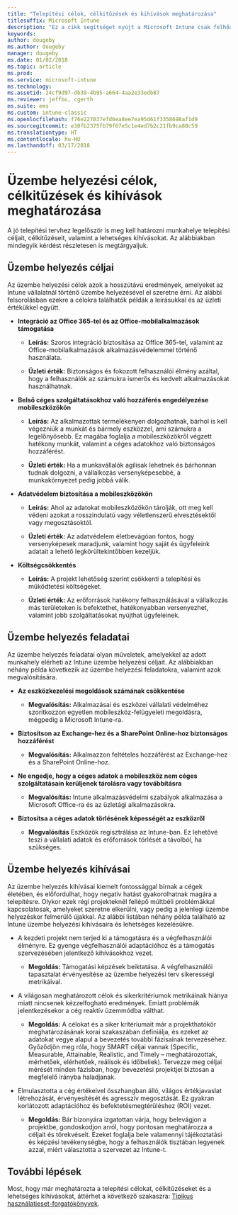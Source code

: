 ```yaml
---
title: "Telepítési célok, célkitűzések és kihívások meghatározása"
titlesuffix: Microsoft Intune
description: "Ez a cikk segítséget nyújt a Microsoft Intune csak felhőalapú megvalósításához kapcsolódó telepítési célok, célkitűzések és kihívások meghatározásában."
keywords: 
author: dougeby
ms.author: dougeby
manager: dougeby
ms.date: 01/02/2018
ms.topic: article
ms.prod: 
ms.service: microsoft-intune
ms.technology: 
ms.assetid: 24cf9d97-db39-4b95-a664-4aa2e33edb87
ms.reviewer: jeffbu, cgerth
ms.suite: ems
ms.custom: intune-classic
ms.openlocfilehash: f76e227037efd6ea8ee7ea95d61f3358698af1d9
ms.sourcegitcommit: e30fb2375fb79f67e5c1e4ed7b2c21fb9ca80c59
ms.translationtype: HT
ms.contentlocale: hu-HU
ms.lasthandoff: 03/17/2018
---
```

# <a name="determine-deployment-goals-objectives-and-challenges"></a>Üzembe helyezési célok, célkitűzések és kihívások meghatározása

A jó telepítési tervhez legelőször is meg kell határozni munkahelye telepítési céljait, célkitűzéseit, valamint a lehetséges kihívásokat. Az alábbiakban mindegyik kérdést részletesen is megtárgyaljuk.

## <a name="deployment-goals"></a>Üzembe helyezés céljai

Az üzembe helyezési célok azok a hosszútávú eredmények, amelyeket az Intune vállalatnál történő üzembe helyezésével el szeretne érni. Az alábbi felsorolásban ezekre a célokra találhatók példák a leírásukkal és az üzleti értékükkel együtt.

-   **Integráció az Office 365-tel és az Office-mobilalkalmazások támogatása**

    -   **Leírás:** Szoros integráció biztosítása az Office 365-tel, valamint az Office-mobilalkalmazások alkalmazásvédelemmel történő használata.

    -   **Üzleti érték:** Biztonságos és fokozott felhasználói élmény azáltal, hogy a felhasználók az számukra ismerős és kedvelt alkalmazásokat használhatnak.

-   **Belső céges szolgáltatásokhoz való hozzáférés engedélyezése mobileszközökön**

    -   **Leírás:** Az alkalmazottak termelékenyen dolgozhatnak, bárhol is kell végezniük a munkát és bármely eszközzel, ami számukra a legelőnyösebb. Ez magába foglalja a mobileszközökről végzett hatékony munkát, valamint a céges adatokhoz való biztonságos hozzáférést.

    -   **Üzleti érték:** Ha a munkavállalók agilisak lehetnek és bárhonnan tudnak dolgozni, a vállalkozás versenyképesebbé, a munkakörnyezet pedig jobbá válik.

-   **Adatvédelem biztosítása a mobileszközökön**

    -   **Leírás:** Ahol az adatokat mobileszközökön tárolják, ott meg kell védeni azokat a rosszindulatú vagy véletlenszerű elvesztésektől vagy megosztásoktól.

    -   **Üzleti érték:** Az adatvédelem életbevágóan fontos, hogy versenyképesek maradjunk, valamint hogy saját és ügyfeleink adatait a lehető legkörültekintőbben kezeljük.

-   **Költségcsökkentés**

    -   **Leírás:** A projekt lehetőség szerint csökkenti a telepítési és működtetési költségeket.

    -    **Üzleti érték:** Az erőforrások hatékony felhasználásával a vállalkozás más területeken is befektethet, hatékonyabban versenyezhet, valamint jobb szolgáltatásokat nyújthat ügyfeleinek.

## <a name="deployment-objectives"></a>Üzembe helyezés feladatai

Az üzembe helyezés feladatai olyan műveletek, amelyekkel az adott munkahely elérheti az Intune üzembe helyezési céljait. Az alábbiakban néhány példa következik az üzembe helyezési feladatokra, valamint azok megvalósítására.

-   **Az eszközkezelési megoldások számának csökkentése**

    -   **Megvalósítás:** Alkalmazásai és eszközei vállalati védelméhez szorítkozzon egyetlen mobileszköz-felügyeleti megoldásra, mégpedig a Microsoft Intune-ra.

-   **Biztosítson az Exchange-hez és a SharePoint Online-hoz biztonságos hozzáférést**

    -   **Megvalósítás:** Alkalmazzon feltételes hozzáférést az Exchange-hez és a SharePoint Online-hoz.

-   **Ne engedje, hogy a céges adatok a mobileszköz nem céges szolgáltatásain kerüljenek tárolásra vagy továbbításra**

    -   **Megvalósítás:** Intune alkalmazásvédelmi szabályok alkalmazása a Microsoft Office-ra és az üzletági alkalmazásokra.

-   **Biztosítsa a céges adatok törlésének képességét az eszközről**

    -   **Megvalósítás** Eszközök regisztrálása az Intune-ban. Ez lehetővé teszi a vállalati adatok és erőforrások törlését a távolból, ha szükséges.

## <a name="deployment-challenges"></a>Üzembe helyezés kihívásai

Az üzembe helyezés kihívásai kiemelt fontossággal bírnak a cégek életében, és előfordulhat, hogy negatív hatást gyakorolhatnak magára a telepítésre. Olykor ezek régi projekteknél fellépő múltbéli problémákkal kapcsolatosak, amelyeket szeretne elkerülni, vagy pedig a jelenlegi üzembe helyezéskor felmerülő újakkal. Az alábbi listában néhány példa található az Intune üzembe helyezési kihívásaira és lehetséges kezelésükre.

-   A kezdeti projekt nem terjed ki a támogatásra és a végfelhasználói élményre. Ez gyenge végfelhasználói adaptációhoz és a támogatás szervezésében jelentkező kihívásokhoz vezet.

    -   **Megoldás:** Támogatási képzések beiktatása. A végfelhasználói tapasztalat érvényesítése az üzembe helyezési terv sikerességi metrikáival.

-   A világosan meghatározott célok és sikerkritériumok metrikáinak hiánya miatt nincsenek kézzelfogható eredmények. Emiatt problémák jelentkezésekor a cég reaktív üzemmódba válthat.

    -   **Megoldás:** A célokat és a siker kritériumait már a projekthatókör meghatározásának korai szakaszában definiálja, és ezeket az adatokat vegye alapul a bevezetés további fázisainak tervezéséhez. Győződjön meg róla, hogy SMART céljai vannak (Specific, Measurable, Attainable, Realistic, and Timely – meghatározottak, mérhetőek, elérhetőek, reálisok és időbeliek). Tervezze meg céljai mérését minden fázisban, hogy bevezetési projektjei biztosan a megfelelő irányba haladjanak.

-   Elmulasztotta a cég értékeivel összhangban álló, világos értékjavaslat létrehozását, érvényesítését és agresszív megosztását. Ez gyakran korlátozott adaptációhoz és befektetésmegtérüléshez (ROI) vezet.

    -   **Megoldás:** Bár bizonyára izgatottan várja, hogy belevágjon a projektbe, gondoskodjon arról, hogy pontosan meghatározza a céljait és törekvéseit. Ezeket foglalja bele valamennyi tájékoztatási és képzési tevékenységbe, hogy a felhasználók tisztában legyenek azzal, miért választotta a szervezet az Intune-t.

## <a name="next-steps"></a>További lépések

Most, hogy már meghatározta a telepítési célokat, célkitűzéseket és a lehetséges kihívásokat, áttérhet a következő szakaszra: [Tipikus használatieset-forgatókönyvek](planning-guide-scenarios.md).
